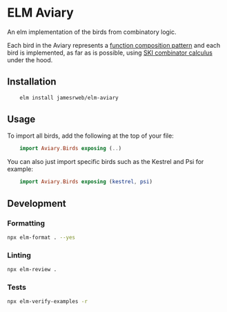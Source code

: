 # ELM Aviary

An elm implementation of the birds from combinatory logic.

Each bird in the Aviary represents a [function composition pattern](https://en.wikipedia.org/wiki/Function_composition) and each bird is implemented, as far as is possible, using [SKI combinator calculus](https://en.wikipedia.org/wiki/SKI_combinator_calculus) under the hood.

## Installation

```sh
    elm install jamesrweb/elm-aviary
```

## Usage

To import all birds, add the following at the top of your file:

```elm
    import Aviary.Birds exposing (..)
```

You can also just import specific birds such as the Kestrel and Psi for example:

```elm
    import Aviary.Birds exposing (kestrel, psi)
```

## Development

### Formatting

```sh
npx elm-format . --yes
```

### Linting

```sh
npx elm-review .
```

### Tests

```sh
npx elm-verify-examples -r
```
